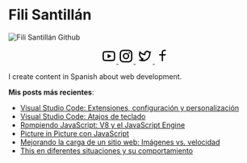 # Fili Santillán

![Fili Santillán Github](https://github.com/FiliSantillan/FiliSantillan/blob/master/assets/cover-github.png)

<p align="center">
    <a href="https://www.youtube.com/user/fili06604" target="blank">
        <svg xmlns="http://www.w3.org/2000/svg" viewBox="0 0 24 24" width="30" height="30">
            <path fill="none" d="M0 0h24v24H0z" />
            <path
                d="M19.606 6.995c-.076-.298-.292-.523-.539-.592C18.63 6.28 16.5 6 12 6s-6.628.28-7.069.403c-.244.068-.46.293-.537.592C4.285 7.419 4 9.196 4 12s.285 4.58.394 5.006c.076.297.292.522.538.59C5.372 17.72 7.5 18 12 18s6.629-.28 7.069-.403c.244-.068.46-.293.537-.592C19.715 16.581 20 14.8 20 12s-.285-4.58-.394-5.005zm1.937-.497C22 8.28 22 12 22 12s0 3.72-.457 5.502c-.254.985-.997 1.76-1.938 2.022C17.896 20 12 20 12 20s-5.893 0-7.605-.476c-.945-.266-1.687-1.04-1.938-2.022C2 15.72 2 12 2 12s0-3.72.457-5.502c.254-.985.997-1.76 1.938-2.022C6.107 4 12 4 12 4s5.896 0 7.605.476c.945.266 1.687 1.04 1.938 2.022zM10 15.5v-7l6 3.5-6 3.5z" />
        </svg>
    </a>
    <a href="https://www.instagram.com/fili.santillan/" target="blank" style='margin-right:4px'>
        <svg xmlns="http://www.w3.org/2000/svg" viewBox="0 0 24 24" width="30" height="30">
            <path fill="none" d="M0 0h24v24H0z" />
            <path
                d="M12 9a3 3 0 1 0 0 6 3 3 0 0 0 0-6zm0-2a5 5 0 1 1 0 10 5 5 0 0 1 0-10zm6.5-.25a1.25 1.25 0 0 1-2.5 0 1.25 1.25 0 0 1 2.5 0zM12 4c-2.474 0-2.878.007-4.029.058-.784.037-1.31.142-1.798.332-.434.168-.747.369-1.08.703a2.89 2.89 0 0 0-.704 1.08c-.19.49-.295 1.015-.331 1.798C4.006 9.075 4 9.461 4 12c0 2.474.007 2.878.058 4.029.037.783.142 1.31.331 1.797.17.435.37.748.702 1.08.337.336.65.537 1.08.703.494.191 1.02.297 1.8.333C9.075 19.994 9.461 20 12 20c2.474 0 2.878-.007 4.029-.058.782-.037 1.309-.142 1.797-.331.433-.169.748-.37 1.08-.702.337-.337.538-.65.704-1.08.19-.493.296-1.02.332-1.8.052-1.104.058-1.49.058-4.029 0-2.474-.007-2.878-.058-4.029-.037-.782-.142-1.31-.332-1.798a2.911 2.911 0 0 0-.703-1.08 2.884 2.884 0 0 0-1.08-.704c-.49-.19-1.016-.295-1.798-.331C14.925 4.006 14.539 4 12 4zm0-2c2.717 0 3.056.01 4.122.06 1.065.05 1.79.217 2.428.465.66.254 1.216.598 1.772 1.153a4.908 4.908 0 0 1 1.153 1.772c.247.637.415 1.363.465 2.428.047 1.066.06 1.405.06 4.122 0 2.717-.01 3.056-.06 4.122-.05 1.065-.218 1.79-.465 2.428a4.883 4.883 0 0 1-1.153 1.772 4.915 4.915 0 0 1-1.772 1.153c-.637.247-1.363.415-2.428.465-1.066.047-1.405.06-4.122.06-2.717 0-3.056-.01-4.122-.06-1.065-.05-1.79-.218-2.428-.465a4.89 4.89 0 0 1-1.772-1.153 4.904 4.904 0 0 1-1.153-1.772c-.248-.637-.415-1.363-.465-2.428C2.013 15.056 2 14.717 2 12c0-2.717.01-3.056.06-4.122.05-1.066.217-1.79.465-2.428a4.88 4.88 0 0 1 1.153-1.772A4.897 4.897 0 0 1 5.45 2.525c.638-.248 1.362-.415 2.428-.465C8.944 2.013 9.283 2 12 2z" />
        </svg>
    </a>
    <a href="https://twitter.com/FiliSantillan" target="blank">
        <svg xmlns="http://www.w3.org/2000/svg" viewBox="0 0 24 24" width="30" height="30">
            <path fill="none" d="M0 0h24v24H0z" />
            <path
                d="M15.3 5.55a2.9 2.9 0 0 0-2.9 2.847l-.028 1.575a.6.6 0 0 1-.68.583l-1.561-.212c-2.054-.28-4.022-1.226-5.91-2.799-.598 3.31.57 5.603 3.383 7.372l1.747 1.098a.6.6 0 0 1 .034.993L7.793 18.17c.947.059 1.846.017 2.592-.131 4.718-.942 7.855-4.492 7.855-10.348 0-.478-1.012-2.141-2.94-2.141zm-4.9 2.81a4.9 4.9 0 0 1 8.385-3.355c.711-.005 1.316.175 2.669-.645-.335 1.64-.5 2.352-1.214 3.331 0 7.642-4.697 11.358-9.463 12.309-3.268.652-8.02-.419-9.382-1.841.694-.054 3.514-.357 5.144-1.55C5.16 15.7-.329 12.47 3.278 3.786c1.693 1.977 3.41 3.323 5.15 4.037 1.158.475 1.442.465 1.973.538z" />
        </svg>
    </a>
    <a href="https://www.facebook.com/FiliSantillan96" target="blank">
        <svg xmlns="http://www.w3.org/2000/svg" viewBox="0 0 24 24" width="30" height="30">
            <path fill="none" d="M0 0h24v24H0z" />
            <path
                d="M13 9h4.5l-.5 2h-4v9h-2v-9H7V9h4V7.128c0-1.783.186-2.43.534-3.082a3.635 3.635 0 0 1 1.512-1.512C13.698 2.186 14.345 2 16.128 2c.522 0 .98.05 1.372.15V4h-1.372c-1.324 0-1.727.078-2.138.298-.304.162-.53.388-.692.692-.22.411-.298.814-.298 2.138V9z" />
        </svg>
    </a>
</p>

I create content in Spanish about web development.

**Mis posts más recientes**:

<ul>
        <li>
            <a href="https://filisantillan.com/blog/vscode-extensiones-configuracion/" target="_blank">Visual Studio Code: Extensiones, configuración y personalización</a>
        </li>
        <li>
            <a href="https://filisantillan.com/blog/vscode-atajos/" target="_blank">Visual Studio Code: Atajos de teclado</a>
        </li>
        <li>
            <a href="https://filisantillan.com/blog/js-engine/" target="_blank">Rompiendo JavaScript: V8 y el JavaScript Engine</a>
        </li>
        <li>
            <a href="https://filisantillan.com/blog/picture-in-picture/" target="_blank">Picture in Picture con JavaScript</a>
        </li>
        <li>
            <a href="https://filisantillan.com/blog/mejorando-la-carga-de-un-sitio-web-imagenes-vs-velocidad/" target="_blank">Mejorando la carga de un sitio web: Imágenes vs. velocidad</a>
        </li>
        <li>
            <a href="https://filisantillan.com/blog/this-en-diferentes-situaciones-y-su-comportamiento/" target="_blank">This en diferentes situaciones y su comportamiento</a>
        </li></ul>
